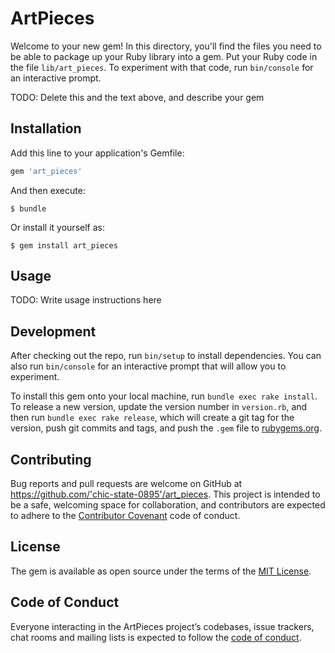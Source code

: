 
# ArtPieces

Welcome to your new gem! In this directory, you'll find the files you need to be able to package up your Ruby library into a gem. Put your Ruby code in the file `lib/art_pieces`. To experiment with that code, run `bin/console` for an interactive prompt.

TODO: Delete this and the text above, and describe your gem

## Installation

Add this line to your application's Gemfile:

```ruby
gem 'art_pieces'
```

And then execute:

    $ bundle

Or install it yourself as:

    $ gem install art_pieces

## Usage

TODO: Write usage instructions here

## Development

After checking out the repo, run `bin/setup` to install dependencies. You can also run `bin/console` for an interactive prompt that will allow you to experiment.

To install this gem onto your local machine, run `bundle exec rake install`. To release a new version, update the version number in `version.rb`, and then run `bundle exec rake release`, which will create a git tag for the version, push git commits and tags, and push the `.gem` file to [rubygems.org](https://rubygems.org).

## Contributing

Bug reports and pull requests are welcome on GitHub at https://github.com/'chic-state-0895'/art_pieces. This project is intended to be a safe, welcoming space for collaboration, and contributors are expected to adhere to the [Contributor Covenant](http://contributor-covenant.org) code of conduct.

## License

The gem is available as open source under the terms of the [MIT License](https://opensource.org/licenses/MIT).

## Code of Conduct

Everyone interacting in the ArtPieces project’s codebases, issue trackers, chat rooms and mailing lists is expected to follow the [code of conduct](https://github.com/'chic-state-0895'/art_pieces/blob/master/CODE_OF_CONDUCT.md).


